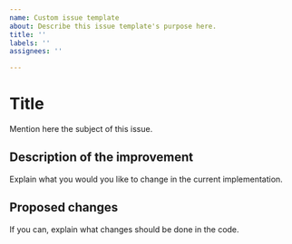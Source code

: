 ```yaml
---
name: Custom issue template
about: Describe this issue template's purpose here.
title: ''
labels: ''
assignees: ''

---
```


# Title

Mention here the subject of this issue.

## Description of the improvement

Explain what you would you like to change in the current implementation.

## Proposed changes

If you can, explain what changes should be done in the code.
